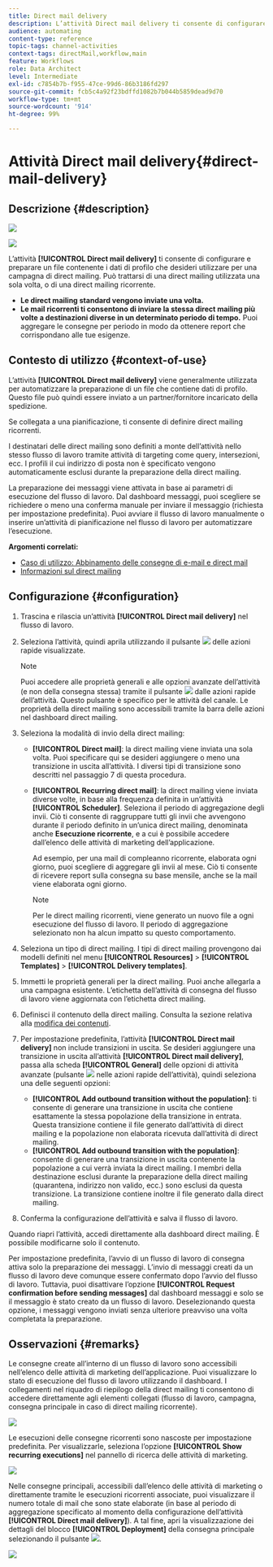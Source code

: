 ```yaml
---
title: Direct mail delivery
description: L’attività Direct mail delivery ti consente di configurare l’invio di una direct mailing singola o ricorrente in un flusso di lavoro.
audience: automating
content-type: reference
topic-tags: channel-activities
context-tags: directMail,workflow,main
feature: Workflows
role: Data Architect
level: Intermediate
exl-id: c7854b7b-f955-47ce-99d6-86b3186fd297
source-git-commit: fcb5c4a92f23bdffd1082b7b044b5859dead9d70
workflow-type: tm+mt
source-wordcount: '914'
ht-degree: 99%

---
```


# Attività Direct mail delivery{#direct-mail-delivery}

## Descrizione {#description}

![](assets/paper.png)

![](assets/recurrentpaper.png)

L’attività **[!UICONTROL Direct mail delivery]** ti consente di configurare e preparare un file contenente i dati di profilo che desideri utilizzare per una campagna di direct mailing. Può trattarsi di una direct mailing utilizzata una sola volta, o di una direct mailing ricorrente.

* **Le direct mailing standard vengono inviate una volta.**
* **Le mail ricorrenti ti consentono di inviare la stessa direct mailing più volte a destinazioni diverse in un determinato periodo di tempo.** Puoi aggregare le consegne per periodo in modo da ottenere report che corrispondano alle tue esigenze.

## Contesto di utilizzo {#context-of-use}

L’attività **[!UICONTROL Direct mail delivery]** viene generalmente utilizzata per automatizzare la preparazione di un file che contiene dati di profilo. Questo file può quindi essere inviato a un partner/fornitore incaricato della spedizione.

Se collegata a una pianificazione, ti consente di definire direct mailing ricorrenti.

I destinatari delle direct mailing sono definiti a monte dell’attività nello stesso flusso di lavoro tramite attività di targeting come query, intersezioni, ecc. I profili il cui indirizzo di posta non è specificato vengono automaticamente esclusi durante la preparazione della direct mailing.

La preparazione dei messaggi viene attivata in base ai parametri di esecuzione del flusso di lavoro. Dal dashboard messaggi, puoi scegliere se richiedere o meno una conferma manuale per inviare il messaggio (richiesta per impostazione predefinita). Puoi avviare il flusso di lavoro manualmente o inserire un’attività di pianificazione nel flusso di lavoro per automatizzare l’esecuzione.

**Argomenti correlati:**

* [Caso di utilizzo: Abbinamento delle consegne di e-mail e direct mail](../../automating/using/coupling-email-direct-mail.md)
* [Informazioni sul direct mailing](../../channels/using/about-direct-mail.md)

## Configurazione {#configuration}

1. Trascina e rilascia un’attività **[!UICONTROL Direct mail delivery]** nel flusso di lavoro.
1. Seleziona l’attività, quindi aprila utilizzando il pulsante ![](assets/edit_darkgrey-24px.png) delle azioni rapide visualizzate.

   >[!NOTE]
   >
   >Puoi accedere alle proprietà generali e alle opzioni avanzate dell’attività (e non della consegna stessa) tramite il pulsante ![](assets/dlv_activity_params-24px.png) dalle azioni rapide dell’attività. Questo pulsante è specifico per le attività del canale. Le proprietà della direct mailing sono accessibili tramite la barra delle azioni nel dashboard direct mailing.

1. Seleziona la modalità di invio della direct mailing:

   * **[!UICONTROL Direct mail]**: la direct mailing viene inviata una sola volta. Puoi specificare qui se desideri aggiungere o meno una transizione in uscita all’attività. I diversi tipi di transizione sono descritti nel passaggio 7 di questa procedura.
   * **[!UICONTROL Recurring direct mail]**: la direct mailing viene inviata diverse volte, in base alla frequenza definita in un’attività **[!UICONTROL Scheduler]**. Seleziona il periodo di aggregazione degli invii. Ciò ti consente di raggruppare tutti gli invii che avvengono durante il periodo definito in un’unica direct mailing, denominata anche **Esecuzione ricorrente**, e a cui è possibile accedere dall’elenco delle attività di marketing dell’applicazione.

      Ad esempio, per una mail di compleanno ricorrente, elaborata ogni giorno, puoi scegliere di aggregare gli invii al mese. Ciò ti consente di ricevere report sulla consegna su base mensile, anche se la mail viene elaborata ogni giorno.

      >[!NOTE]
      >
      >Per le direct mailing ricorrenti, viene generato un nuovo file a ogni esecuzione del flusso di lavoro. Il periodo di aggregazione selezionato non ha alcun impatto su questo comportamento.

1. Seleziona un tipo di direct mailing. I tipi di direct mailing provengono dai modelli definiti nel menu **[!UICONTROL Resources]** > **[!UICONTROL Templates]** > **[!UICONTROL Delivery templates]**.
1. Immetti le proprietà generali per la direct mailing. Puoi anche allegarla a una campagna esistente. L’etichetta dell’attività di consegna del flusso di lavoro viene aggiornata con l’etichetta direct mailing.
1. Definisci il contenuto della direct mailing. Consulta la sezione relativa alla [modifica dei contenuti](../../designing/using/personalization.md).
1. Per impostazione predefinita, l’attività **[!UICONTROL Direct mail delivery]** non include transizioni in uscita. Se desideri aggiungere una transizione in uscita all’attività **[!UICONTROL Direct mail delivery]**, passa alla scheda **[!UICONTROL General]** delle opzioni di attività avanzate (pulsante ![](assets/dlv_activity_params-24px.png) nelle azioni rapide dell’attività), quindi seleziona una delle seguenti opzioni:

   * **[!UICONTROL Add outbound transition without the population]**: ti consente di generare una transizione in uscita che contiene esattamente la stessa popolazione della transizione in entrata. Questa transizione contiene il file generato dall’attività di direct mailing e la popolazione non elaborata ricevuta dall’attività di direct mailing.
   * **[!UICONTROL Add outbound transition with the population]**: consente di generare una transizione in uscita contenente la popolazione a cui verrà inviata la direct mailing. I membri della destinazione esclusi durante la preparazione della direct mailing (quarantena, indirizzo non valido, ecc.) sono esclusi da questa transizione. La transizione contiene inoltre il file generato dalla direct mailing.

1. Conferma la configurazione dell’attività e salva il flusso di lavoro.

Quando riapri l’attività, accedi direttamente alla dashboard direct mailing. È possibile modificarne solo il contenuto.

Per impostazione predefinita, l’avvio di un flusso di lavoro di consegna attiva solo la preparazione dei messaggi. L’invio di messaggi creati da un flusso di lavoro deve comunque essere confermato dopo l’avvio del flusso di lavoro. Tuttavia, puoi disattivare l’opzione **[!UICONTROL Request confirmation before sending messages]** dal dashboard messaggi e solo se il messaggio è stato creato da un flusso di lavoro. Deselezionando questa opzione, i messaggi vengono inviati senza ulteriore preavviso una volta completata la preparazione.

## Osservazioni {#remarks}

Le consegne create all’interno di un flusso di lavoro sono accessibili nell’elenco delle attività di marketing dell’applicazione. Puoi visualizzare lo stato di esecuzione del flusso di lavoro utilizzando il dashboard. I collegamenti nel riquadro di riepilogo della direct mailing ti consentono di accedere direttamente agli elementi collegati (flusso di lavoro, campagna, consegna principale in caso di direct mailing ricorrente).

![](assets/wkf_display_parent_elements_direct_mail.png)

Le esecuzioni delle consegne ricorrenti sono nascoste per impostazione predefinita. Per visualizzarle, seleziona l’opzione **[!UICONTROL Show recurring executions]** nel pannello di ricerca delle attività di marketing.

![](assets/wkf_display_recurrent_executions_direct_mail.png)

Nelle consegne principali, accessibili dall’elenco delle attività di marketing o direttamente tramite le esecuzioni ricorrenti associate, puoi visualizzare il numero totale di mail che sono state elaborate (in base al periodo di aggregazione specificato al momento della configurazione dell’attività **[!UICONTROL Direct mail delivery]**). A tal fine, apri la visualizzazione dei dettagli del blocco **[!UICONTROL Deployment]** della consegna principale selezionando il pulsante ![](assets/wkf_dlv_detail_button.png).

![](assets/wkf_display_recurrent_executions_3_direct_mail.png)
